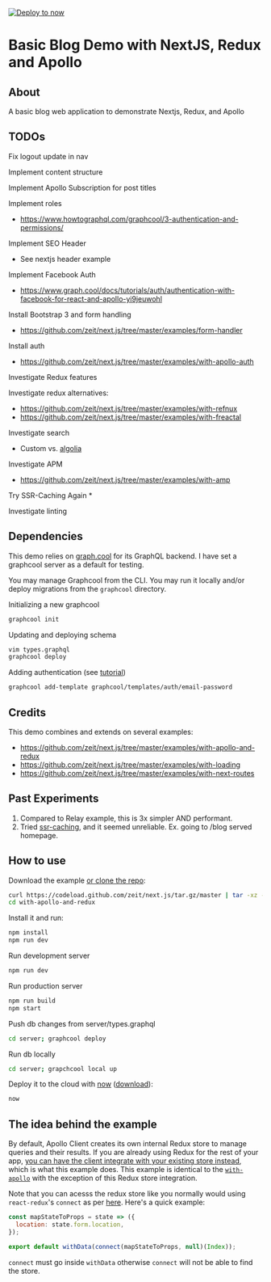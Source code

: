 [![Deploy to now](https://deploy.now.sh/static/button.svg)](https://deploy.now.sh/?repo=https://github.com/zeit/next.js/tree/master/examples/with-apollo-and-redux)

# Basic Blog Demo with NextJS, Redux and Apollo

## About

A basic blog web application to demonstrate Nextjs, Redux, and Apollo

## TODOs

Fix logout update in nav

Implement content structure

Implement Apollo Subscription for post titles

Implement roles
* https://www.howtographql.com/graphcool/3-authentication-and-permissions/

Implement SEO Header
* See nextjs header example

Implement Facebook Auth
* https://www.graph.cool/docs/tutorials/auth/authentication-with-facebook-for-react-and-apollo-yi9jeuwohl

Install Bootstrap 3 and form handling
* https://github.com/zeit/next.js/tree/master/examples/form-handler

Install auth
* https://github.com/zeit/next.js/tree/master/examples/with-apollo-auth

Investigate Redux features

Investigate redux alternatives:
* https://github.com/zeit/next.js/tree/master/examples/with-refnux
* https://github.com/zeit/next.js/tree/master/examples/with-freactal

Investigate search
* Custom vs. [algolia](https://github.com/zeit/next.js/tree/master/examples/with-algolia-react-instantsearch)

Investigate APM
* https://github.com/zeit/next.js/tree/master/examples/with-amp

Try SSR-Caching Again
* 

Investigate linting



## Dependencies

This demo relies on [graph.cool](https://www.graph.cool) for its GraphQL backend. I have set a graphcool server as a default for testing.

You may manage Graphcool from the CLI. You may run it locally and/or deploy migrations from the `graphcool` directory.

Initializing a new graphcool
```bash
graphcool init
```

Updating and deploying schema
```bash
vim types.graphql
graphcool deploy
```

Adding authentication (see [tutorial](https://www.graph.cool/docs/tutorials/auth/authentication-with-email-and-password-for-react-and-apollo-cu3jah9ech#setting-up-your-graphql-server))
```bash
graphcool add-template graphcool/templates/auth/email-password
```

## Credits

This demo combines and extends on several examples:
* https://github.com/zeit/next.js/tree/master/examples/with-apollo-and-redux
* https://github.com/zeit/next.js/tree/master/examples/with-loading
* https://github.com/zeit/next.js/tree/master/examples/with-next-routes

## Past Experiments

1. Compared to Relay example, this is 3x simpler AND performant.
2. Tried [ssr-caching](https://github.com/zeit/next.js/tree/master/examples/ssr-caching), and it seemed unreliable. Ex. going to /blog served homepage.

## How to use

Download the example [or clone the repo](https://github.com/zeit/next.js):

```bash
curl https://codeload.github.com/zeit/next.js/tar.gz/master | tar -xz --strip=2 next.js-master/examples/with-apollo-and-redux
cd with-apollo-and-redux
```

Install it and run:

```bash
npm install
npm run dev
```

Run development server
```bash
npm run dev
```

Run production server
```bash
npm run build
npm start
```

Push db changes from server/types.graphql
```bash
cd server; graphcool deploy
```

Run db locally
```bash
cd server; grapchcool local up
```


Deploy it to the cloud with [now](https://zeit.co/now) ([download](https://zeit.co/download)):

```bash
now
```



## The idea behind the example
By default, Apollo Client creates its own internal Redux store to manage queries and their results. If you are already using Redux for the rest of your app, [you can have the client integrate with your existing store instead](http://dev.apollodata.com/react/redux.html), which is what this example does. This example is identical to the [`with-apollo`](https://github.com/zeit/next.js/tree/master/examples/with-apollo) with the exception of this Redux store integration. 

Note that you can acesss the redux store like you normally would using `react-redux`'s `connect` as per [here](http://dev.apollodata.com/react/redux.html#using-connect). Here's a quick example:

```js
const mapStateToProps = state => ({
  location: state.form.location,
});

export default withData(connect(mapStateToProps, null)(Index));
```

`connect` must go inside `withData` otherwise `connect` will not be able to find the store. 


